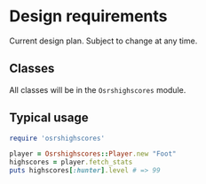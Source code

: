 # Design requirements

Current design plan. Subject to change at any time.

## Classes

All classes will be in the ```Osrshighscores``` module.

## Typical usage

```ruby
require 'osrshighscores'

player = Osrshighscores::Player.new "Foot"
highscores = player.fetch_stats
puts highscores[:hunter].level # => 99
```